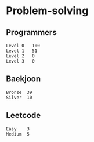 # Problem-solving 

## Programmers
```
Level 0	  100
Level 1   51
Level 2   0
Level 3   0
```


## Baekjoon
```
Bronze	39
Silver  10
```

## Leetcode
```
Easy    3
Medium  5
```
